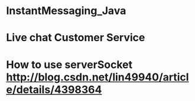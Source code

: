 # InstantMessaging_Java
# Live chat Customer Service
# How to use serverSocket http://blog.csdn.net/lin49940/article/details/4398364
